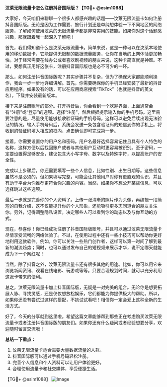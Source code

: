 **汶萊无限流量卡怎么注册抖音国际版？【TG💪+ @esim1088】**

大家好，今天咱们来聊聊一个很多人都感兴趣的话题——汶萊无限流量卡如何注册抖音国际版。无论是因为工作需要、旅行计划还是单纯想体验一下不同地区的网络服务，了解如何使用汶萊的无限流量卡都是非常实用的技能。如果你对这个话题感兴趣，那就跟着我一起深入了解吧！

首先，我们得知道什么是汶萊无限流量卡。简单来说，这是一种可以在汶萊本地使用的移动数据卡，它能提供无限制的数据流量服务，让你在当地的上网体验更加畅快。对于经常需要在线办公或者喜欢刷视频的朋友来说，这种卡简直就是神器。不过，要想真正用好这张卡，注册抖音国际版也是必不可少的一环。

那么，如何注册抖音国际版呢？其实步骤并不复杂，但为了确保大家都能顺利操作，我会一步一步地详细讲解。首先，你需要确保你的手机已经安装了最新的抖音应用程序。如果没有的话，可以在应用商店搜索“TikTok”（也就是抖音的英文名），下载并安装最新版本。

接下来是注册账号的部分。打开抖音后，你会看到一个欢迎界面，上面通常会有“注册”或“登录”的选项。选择“注册”，然后根据提示输入你的手机号码。这里需要注意的是，尽量使用能够接收验证码的手机号码，这样可以避免后续出现无法验证的情况。输入手机号码后，系统会发送一条包含验证码的短信到你的手机上。将收到的验证码填入相应的框内，点击确认即可完成第一步。

接着，你需要设置你的用户名和密码。用户名最好选择容易记住且具有个人特色的名称，这样方便以后找回账户或者与其他用户互动时更容易被识别。至于密码，一定要设置得足够安全，建议包含大小写字母、数字以及特殊字符，以提高账户的安全性。

完成以上步骤后，你还需要填写一些个人信息，比如性别、出生日期等。这些信息虽然不是必须的，但如果填写完整，可能会让其他用户对你有更直观的认识，并且有助于平台为你推荐更符合你兴趣的内容。当然，如果你不想公开某些信息，可以选择跳过这些选项。

最后一步就是完善你的个人资料了。上传一张清晰的照片作为头像，再编辑一段简短的自我介绍，这不仅能提升你的个人形象，还能吸引更多志同道合的朋友关注你。另外，记得调整隐私设置，决定哪些人可以看到你的动态以及与你互动的方式。

现在，恭喜你！你已经成功注册了抖音国际版账号，并且可以通过汶萊无限流量卡尽情享受流畅的网络体验了。不过，在使用过程中还有一些小技巧可以帮助你更好地利用这款软件。例如，你可以关注一些热门创作者，这样可以第一时间了解到最新的潮流趋势；同时，也可以通过发布自己的短视频来展示才华，说不定哪天就能成为下一个网红呢！

当然，除了抖音之外，汶萊无限流量卡还有很多其他的用途。比如，你可以用它来浏览新闻资讯、观看在线电影、玩游戏等等。只要合理规划时间，就可以充分利用这张卡带来的便利。

总之，汶萊无限流量卡加上抖音国际版，无疑是一对完美的组合。无论你是想要拓展人脉、寻找灵感，还是仅仅想放松娱乐，它们都能为你提供极大的帮助。所以，如果你还没有尝试过这样的搭配，不妨试试看吧！相信你一定会爱上这种全新的生活方式。

好了，今天的分享就到这里啦。希望这篇文章能够帮到那些正在考虑购买汶萊无限流量卡或者注册抖音国际版的朋友们。如果你还有什么疑问或者经验想要分享，欢迎随时留言交流哦！

**总结一下重点：**
1. 汶萊无限流量卡适合需要大量数据流量的人群。
2. 抖音国际版可以通过手机号码轻松注册。
3. 完善个人信息和个人资料可以让用户体验更好。
4. 合理使用流量卡和社交媒体，享受便捷生活。

【TG💪+ @esim1088】
![Image](https://i.postimg.cc/4NQfJmqS/Snipaste-2025-05-13-00-14-12.png)
